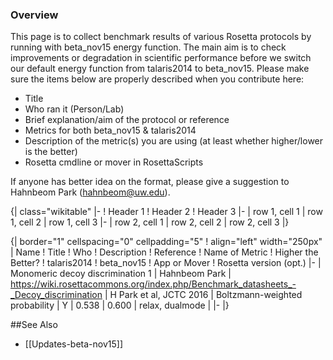 ### Overview

This page is to collect benchmark results of various Rosetta protocols by running with beta_nov15 energy function. The main aim is to check improvements or degradation in scientific performance before we switch our default energy function from talaris2014 to beta_nov15. Please make sure the items below are properly described when you contribute here:

* Title
* Who ran it (Person/Lab)
* Brief explanation/aim of the protocol or reference
* Metrics for both beta_nov15 & talaris2014
* Description of the metric(s) you are using (at least whether higher/lower is the better)
* Rosetta cmdline or mover in RosettaScripts

If anyone has better idea on the format, please give a suggestion to Hahnbeom Park (hahnbeom@uw.edu).

{| 
class="wikitable"
|-
! Header 1
! Header 2
! Header 3
|-
| row 1, cell 1
| row 1, cell 2
| row 1, cell 3
|-
| row 2, cell 1
| row 2, cell 2
| row 2, cell 3
|}

{| border="1" cellspacing="0" cellpadding="5"
! align="left" width="250px" | Name
! Title
! Who
! Description
! Reference
! Name of Metric
! Higher the Better? 
! talaris2014
! beta_nov15
! App or Mover
! Rosetta version (opt.)
|-
| Monomeric decoy discrimination 1
| Hahnbeom Park
| https://wiki.rosettacommons.org/index.php/Benchmark_datasheets_-_Decoy_discrimination
| H Park et al, JCTC 2016
| Boltzmann-weighted probability
| Y
| 0.538
| 0.600
| relax, dualmode
| 
|-
|}

##See Also

* [[Updates-beta-nov15]]